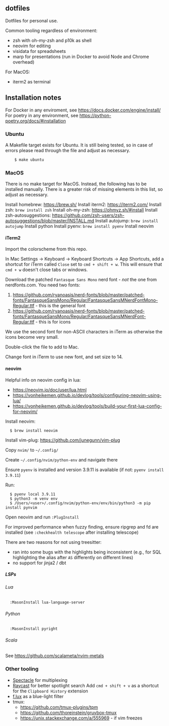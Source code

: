 ## dotfiles

Dotfiles for personal use.

Common tooling regardless of environment:
- zsh with oh-my-zsh and p10k as shell
- neovim for editing
- visidata for spreadsheets
- marp for presentations (run in Docker to avoid Node and Chrome overhead)

For MacOS:
- iterm2 as terminal

## Installation notes

For Docker in any enviroment, see https://docs.docker.com/engine/install/
For poetry in any environment, see https://python-poetry.org/docs/#installation

### Ubuntu

A Makefile target exists for Ubuntu. It is still being tested, so in case of errors please read through the file and adjust as necessary.
```bash
    $ make ubuntu
```

### MacOS

There is no make target for MacOS. Instead, the following has to be installed manually. There is a greater risk of missing elements in this list, so adjust as necessary.

Install homebrew: https://brew.sh/
Install iterm2: https://iterm2.com/
Install zsh: `brew install zsh`
Install oh-my-zsh: https://ohmyz.sh/#install
Install zsh-autosuggestions: https://github.com/zsh-users/zsh-autosuggestions/blob/master/INSTALL.md
Install autojump: `brew install autojump`
Install python
Install pyenv: `brew install pyenv`
Install neovim

#### iTerm2

Import the colorscheme from this repo.

In Mac Settings -> Keyboard -> Keyboard Shortcuts -> App Shortcuts, add a shortcut for iTerm called `Close` set to `cmd + shift + w`. This will ensure that `cmd + w` doesn't close tabs or windows.

Download the patched `Fantasque Sans Mono` nerd font - *not* the one from nerdfonts.com. You need two fonts:
1. https://github.com/ryanoasis/nerd-fonts/blob/master/patched-fonts/FantasqueSansMono/Regular/FantasqueSansMNerdFontMono-Regular.ttf - this is the general font
2. https://github.com/ryanoasis/nerd-fonts/blob/master/patched-fonts/FantasqueSansMono/Regular/FantasqueSansMNerdFont-Regular.ttf - this is for icons

We use the second font for non-ASCII characters in iTerm as otherwise the icons become very small.

Double-click the file to add to Mac.

Change font in iTerm to use new font, and set size to 14.

#### neovim
Helpful info on neovim config in lua:
- https://neovim.io/doc/user/lua.html
- https://vonheikemen.github.io/devlog/tools/configuring-neovim-using-lua/
- https://vonheikemen.github.io/devlog/tools/build-your-first-lua-config-for-neovim/

Install neovim:
```
  $ brew install neovim
```

Install vim-plug: https://github.com/junegunn/vim-plug

Copy `nvim/` to `~/.config/`

Create `~/.config/nvim/python-env` and navigate there

Ensure `pyenv` is installed and version 3.9.11 is available (if not: `pyenv install 3.9.11`)

Run:
```
  $ pyenv local 3.9.11
  $ python3 -m venv env
  $ /Users/<user>/.config/nvim/python-env/env/bin/python3 -m pip install pynvim
```

Open neovim and run `:PlugInstall`

For improved performance when fuzzy finding, ensure ripgrep and fd are installed (see `:checkhealth telescope` after installing telescope)

There are two reasons for not using treesitter:
- ran into some bugs with the highlights being inconsistent (e.g., for SQL highlighting the alias after `AS` differently on different lines)
- no support for jinja2 / dbt

##### LSPs

###### Lua

```
  :MasonInstall lua-language-server
```

###### Python

```
  :MasonInstall pyright
```

###### Scala

See https://github.com/scalameta/nvim-metals

### Other tooling

- [Spectacle](https://github.com/eczarny/spectacle) for multiplexing
- [Raycast](https://www.alfredapp.com/) for better spotlight search
  Add `cmd + shift + v` as a shortcut for the `Clipboard History` extension
- [f.lux](https://justgetflux.com/) as a blue-light filter
- tmux:
    - https://github.com/tmux-plugins/tpm
    - https://github.com/thoreinstein/gruvbox-tmux
    - https://unix.stackexchange.com/a/555969 - if vim freezes
